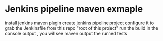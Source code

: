 # Jenkins pipeline maven exmaple  
 install  jenkins maven  plugin 
 create jenkins pipeline project 
 configure it to grab the Jenkinsfile from  this repo "root of this project"
 run  the build 
 in the console output , you will see maven output the runned tests
